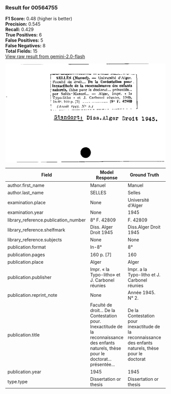 ### Result for 00564755
**F1 Score:** 0.48 (higher is better)<br>**Precision:** 0.545<br>**Recall:** 0.429<br>**True Positives:** 6<br>**False Positives:** 5<br>**False Negatives:** 8<br>**Total Fields:** 15<br>[View raw result from gemini-2.0-flash](https://github.com/RISE-UNIBAS/humanities_data_benchmark/blob/main/results/2025-09-02/T0151/request_T0151_00564755.json)

<img src="https://github.com/RISE-UNIBAS/humanities_data_benchmark/blob/main/benchmarks/zettelkatalog/images/00564755.jpg?raw=true" alt="00564755" width="600px">

| Field | Model Response | Ground Truth | Fuzzy Score | Match |
|-------|----------------|--------------|-------------|-------|
| author.first_name | Manuel | Manuel | 1.000 | ✅ |
| author.last_name | SELLES | Selles | 0.167 | ❌ |
| examination.place | None | Université d'Alger | 0.000 | ❌ |
| examination.year | None | 1945 | 0.000 | ❌ |
| library_reference.publication_number | 8° F. 42809 | F. 42809 | 0.842 | ❌ |
| library_reference.shelfmark | Diss. Alger Droit 1945 | Diss.Alger Droit 1945 | 0.977 | ✅ |
| library_reference.subjects | None | None | 1.000 | ✅ |
| publication.format | In-8° | 8° | 0.571 | ❌ |
| publication.pages | 160 p. [7] | 160 | 0.462 | ❌ |
| publication.place | Alger | Alger | 1.000 | ✅ |
| publication.publisher | Impr. « la Typo-litho» et J. Carbonel réunies | Impr. a la Typo-litho et J. Carbonel réunies | 0.966 | ✅ |
| publication.reprint_note | None | Année 1945. N° 2. | 0.000 | ❌ |
| publication.title | Faculté de droit... De la Contestation pour. Inexactitude de la reconnaissance des enfants naturels, thèse pour le doctorat... présentée... | De la Contestation pour inexactitude de la reconnaissance des enfants naturels, thèse pour le doctorat | 0.838 | ❌ |
| publication.year | 1945 | 1945 | 1.000 | ✅ |
| type.type | Dissertation or thesis | Dissertation or thesis | 1.000 | ✅ |
